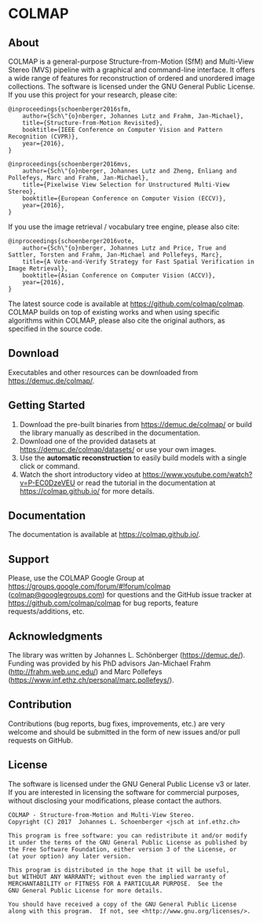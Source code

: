 COLMAP
======

About
-----

COLMAP is a general-purpose Structure-from-Motion (SfM) and Multi-View Stereo
(MVS) pipeline with a graphical and command-line interface. It offers a wide
range of features for reconstruction of ordered and unordered image collections.
The software is licensed under the GNU General Public License. If you use this
project for your research, please cite:

    @inproceedings{schoenberger2016sfm,
        author={Sch\"{o}nberger, Johannes Lutz and Frahm, Jan-Michael},
        title={Structure-from-Motion Revisited},
        booktitle={IEEE Conference on Computer Vision and Pattern Recognition (CVPR)},
        year={2016},
    }

    @inproceedings{schoenberger2016mvs,
        author={Sch\"{o}nberger, Johannes Lutz and Zheng, Enliang and Pollefeys, Marc and Frahm, Jan-Michael},
        title={Pixelwise View Selection for Unstructured Multi-View Stereo},
        booktitle={European Conference on Computer Vision (ECCV)},
        year={2016},
    }

If you use the image retrieval / vocabulary tree engine, please also cite:

    @inproceedings{schoenberger2016vote,
        author={Sch\"{o}nberger, Johannes Lutz and Price, True and Sattler, Torsten and Frahm, Jan-Michael and Pollefeys, Marc},
        title={A Vote-and-Verify Strategy for Fast Spatial Verification in Image Retrieval},
        booktitle={Asian Conference on Computer Vision (ACCV)},
        year={2016},
    }

The latest source code is available at https://github.com/colmap/colmap. COLMAP
builds on top of existing works and when using specific algorithms within
COLMAP, please also cite the original authors, as specified in the source code.


Download
--------

Executables and other resources can be downloaded from https://demuc.de/colmap/.


Getting Started
---------------

1. Download the pre-built binaries from https://demuc.de/colmap/ or build the
   library manually as described in the documentation.
2. Download one of the provided datasets at https://demuc.de/colmap/datasets/
   or use your own images.
3. Use the **automatic reconstruction** to easily build models
   with a single click or command.
4. Watch the short introductory video at
   https://www.youtube.com/watch?v=P-EC0DzeVEU or read the tutorial
   in the documentation at https://colmap.github.io/ for more details.


Documentation
-------------

The documentation is available at https://colmap.github.io/.


Support
-------

Please, use the COLMAP Google Group at
https://groups.google.com/forum/#!forum/colmap (colmap@googlegroups.com) for
questions and the GitHub issue tracker at https://github.com/colmap/colmap for
bug reports, feature requests/additions, etc.


Acknowledgments
---------------

The library was written by Johannes L. Schönberger (https://demuc.de/). Funding
was provided by his PhD advisors Jan-Michael Frahm (http://frahm.web.unc.edu/)
and Marc Pollefeys (https://www.inf.ethz.ch/personal/marc.pollefeys/).


Contribution
------------

Contributions (bug reports, bug fixes, improvements, etc.) are very welcome and
should be submitted in the form of new issues and/or pull requests on GitHub.


License
-------

The software is licensed under the GNU General Public License v3 or later. If
you are interested in licensing the software for commercial purposes, without
disclosing your modifications, please contact the authors.

    COLMAP - Structure-from-Motion and Multi-View Stereo.
    Copyright (C) 2017  Johannes L. Schoenberger <jsch at inf.ethz.ch>

    This program is free software: you can redistribute it and/or modify
    it under the terms of the GNU General Public License as published by
    the Free Software Foundation, either version 3 of the License, or
    (at your option) any later version.

    This program is distributed in the hope that it will be useful,
    but WITHOUT ANY WARRANTY; without even the implied warranty of
    MERCHANTABILITY or FITNESS FOR A PARTICULAR PURPOSE.  See the
    GNU General Public License for more details.

    You should have received a copy of the GNU General Public License
    along with this program.  If not, see <http://www.gnu.org/licenses/>.
